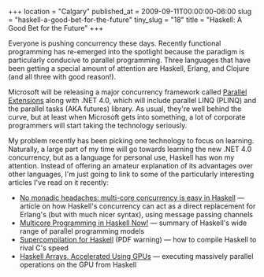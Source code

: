 +++
location = "Calgary"
published_at = 2009-09-11T00:00:00-06:00
slug = "haskell-a-good-bet-for-the-future"
tiny_slug = "18"
title = "Haskell: A Good Bet for the Future"
+++

Everyone is pushing concurrency these days. Recently functional programming has re-emerged into the spotlight because the paradigm is particularly conducive to parallel programming. Three languages that have been getting a special amount of attention are Haskell, Erlang, and Clojure (and all three with good reason!).

Microsoft will be releasing a major concurrency framework called [Parallel Extensions](http://en.wikipedia.org/wiki/Parallel_Extensions) along with .NET 4.0, which will include parallel LINQ (PLINQ) and the parallel tasks (AKA futures) library. As usual, they're well behind the curve, but at least when Microsoft gets into something, a lot of corporate programmers will start taking the technology seriously.

My problem recently has been picking one technology to focus on learning. Naturally, a large part of my time will go towards learning the new .NET 4.0 concurrency, but as a language for personal use, Haskell has won my attention. Instead of offering an amateur explanation of its advantages over other languages, I'm just going to link to some of the particularly interesting articles I've read on it recently:

* [No monadic headaches: multi-core concurrency is easy in Haskell](http://cgi.cse.unsw.edu.au/~dons/blog/2007/11/26#no-headaches) &mdash; article on how Haskell's concurrency can act as a direct replacement for Erlang's (but with much nicer syntax), using message passing channels
* [Multicore Programming in Haskell Now!](http://donsbot.wordpress.com/2009/09/05/defun-2009-multicore-programming-in-haskell-now/) &mdash; summary of Haskell's wide range of parallel programming models
* [Supercompilation for Haskell](http://community.haskell.org/~ndm/downloads/slides-supercompilation_for_haskell-03_mar_2009.pdf) (PDF warning) &mdash; how to compile Haskell to rival C's speed
* [Haskell Arrays, Accelerated Using GPUs](http://www.scribd.com/doc/19637022/Haskell-Arrays-Accelerated-with-GPUs) &mdash; executing massively parallel operations on the GPU from Haskell
